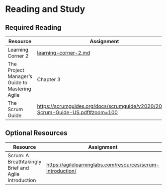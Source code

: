 # Reading and Study

## Required Reading

<table><thead><tr><th width="425.64035808296444">Resource</th><th>Assignment</th></tr></thead><tbody><tr><td>Learning Corner 2</td><td><a data-mention href="learning-corner-2.md">learning-corner-2.md</a></td></tr><tr><td>The Project Manager’s Guide to Mastering Agile</td><td>Chapter 3</td></tr><tr><td>The Scrum Guide</td><td><a href="https://scrumguides.org/docs/scrumguide/v2020/2020-Scrum-Guide-US.pdf#zoom=100">https://scrumguides.org/docs/scrumguide/v2020/2020-Scrum-Guide-US.pdf#zoom=100</a></td></tr></tbody></table>

## Optional Resources

<table><thead><tr><th width="268.7902546365562">Resource</th><th>Assignment</th></tr></thead><tbody><tr><td>Scrum: A Breathtakingly Brief and Agile Introduction</td><td><a href="https://agilelearninglabs.com/resources/scrum-introduction/">https://agilelearninglabs.com/resources/scrum-introduction/</a></td></tr></tbody></table>
